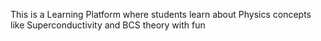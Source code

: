 This is a Learning Platform where students learn about Physics concepts like Superconductivity and BCS theory with fun
